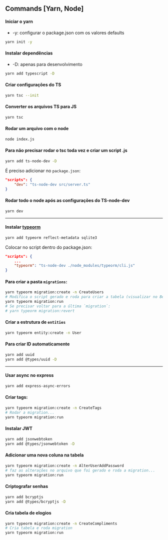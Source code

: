 ## Commands [Yarn, Node]

#### Iniciar o yarn 

- -y: configurar o package.json com os valores defaults

``` bash 
yarn init -y
```

#### Instalar dependências 

- -D: apenas para desenvolvimento 

``` bash 
yarn add typescript -D
``` 

#### Criar configurações do TS

``` bash 
yarn tsc --init
```

#### Converter os arquivos TS para JS

``` bash 
yarn tsc
```

#### Rodar um arquivo com o node

``` bash 
node index.js
```

#### Para não precisar rodar o tsc toda vez e criar um script .js

``` bash 
yarn add ts-node-dev -D
```

É preciso adicionar no `package.json`: 

``` json
"scripts": {
    "dev": "ts-node-dev src/server.ts"
}
```

#### Rodar todo o node após as configurações do TS-node-dev

``` bash 
yarn dev
```

---

#### Instalar [typeorm](https://typeorm.io/)  

``` bash 
yarn add typeorm reflect-metadata sqlite3
```

Colocar no script dentro do package.json: 

``` json
"scripts": {
    ...
    "typeorm": "ts-node-dev ./node_modules/typeorm/cli.js"
}
```

#### Para criar a pasta `migrations`: 

``` bash 
yarn typeorm migration:create -n CreateUsers
# Modifica o script gerado e roda para criar a tabela (visualizar no Beekeeper): 
yarn typeorm migration:run 
# Se precisar voltar para a última `migration`: 
# yarn typeorm migration:revert 
```

#### Criar a estrutura de `entities`

``` bash 
yarn typeorm entity:create -n User
```

#### Para criar ID automaticamente

``` bash 
yarn add uuid 
yarn add @types/uuid -D
```

---

#### Usar async no express

``` bash 
yarn add express-async-errors
```  

#### Criar tags: 
``` bash 
yarn typeorm migration:create -n CreateTags
# Rodar a migration...
yarn typeorm migration:run
``` 

#### Instalar JWT 

``` bash
yarn add jsonwebtoken
yarn add @types/jsonwebtoken -D
```

#### Adicionar uma nova coluna na tabela

``` bash
yarn typeorm migration:create -n AlterUserAddPassword
# faz as alterações no arquivo que foi gerado e roda a migration...
yarn typeorm migration:run
```

#### Criptografar senhas
``` bash
yarn add bcryptjs
yarn add @types/bcryptjs -D
```

#### Cria tabela de elogios
``` bash
yarn typeorm migration:create -n CreateCompliments
# Cria tabela e roda migration 
yarn typeorm migration:run 
```